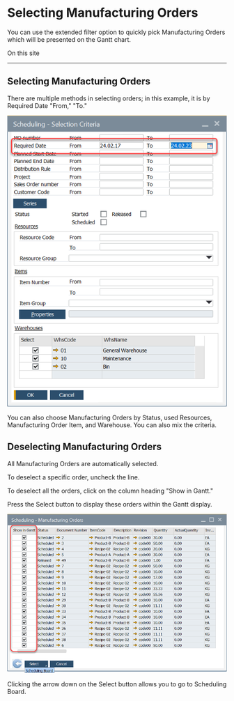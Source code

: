 # Selecting Manufacturing Orders

You can use the extended filter option to quickly pick Manufacturing Orders which will be presented on the Gantt chart.

On this site

---

## Selecting Manufacturing Orders

There are multiple methods in selecting orders; in this example, it is by Required Date "From," "To."

![Scheduling Criteria](./media/scheduling-criteria.png)

You can also choose Manufacturing Orders by Status, used Resources, Manufacturing Order Item, and Warehouse. You can also mix the criteria.

## Deselecting Manufacturing Orders

All Manufacturing Orders are automatically selected.

To deselect a specific order, uncheck the line.

To deselect all the orders, click on the column heading "Show in Gantt."

Press the Select button to display these orders within the Gantt display.

![Deselecting Manufacturing Order](./media/scheduling-show-in-gantt.png)

Clicking the arrow down on the Select button allows you to go to Scheduling Board.